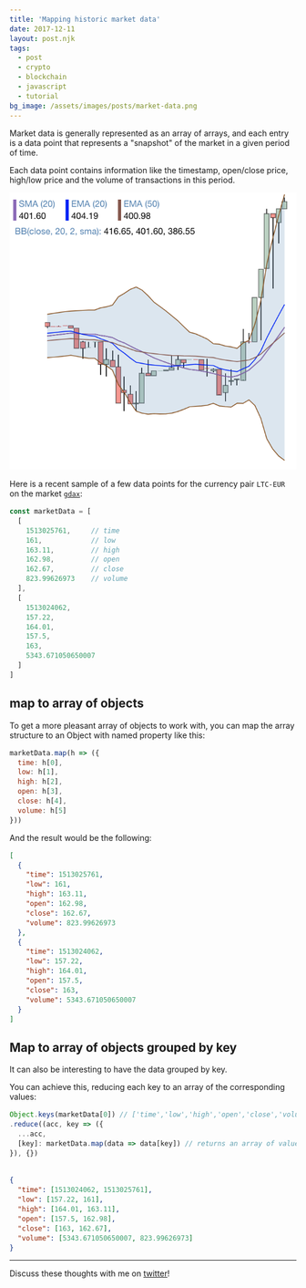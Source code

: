 ```yaml
---
title: 'Mapping historic market data'
date: 2017-12-11
layout: post.njk
tags:
  - post
  - crypto
  - blockchain
  - javascript
  - tutorial
bg_image: /assets/images/posts/market-data.png
---
```



Market data is generally represented as an array of arrays, and each entry is a data point that represents a "snapshot" of the market in a given period of time.


Each data point contains information like the timestamp, open/close price, high/low price and the volume of transactions in this period.

![market data](/assets/images/posts/market-data.full.png)

Here is a recent sample of a few data points for the currency pair `LTC-EUR` on the market [`gdax`](https://www.gdax.com/):

```js
const marketData = [
  [
    1513025761,     // time
    161,            // low
    163.11,         // high
    162.98,         // open
    162.67,         // close
    823.99626973    // volume
  ],
  [
    1513024062,
    157.22,
    164.01,
    157.5,
    163,
    5343.671050650007
  ]
]
```

## map to array of objects

To get a more pleasant array of objects to work with, you can map the array structure to an Object with named property like this:

```js
marketData.map(h => ({
  time: h[0],
  low: h[1],
  high: h[2],
  open: h[3],
  close: h[4],
  volume: h[5]
}))
```

And the result would be the following:

```json
[
  {
    "time": 1513025761,
    "low": 161,
    "high": 163.11,
    "open": 162.98,
    "close": 162.67,
    "volume": 823.99626973
  },
  {
    "time": 1513024062,
    "low": 157.22,
    "high": 164.01,
    "open": 157.5,
    "close": 163,
    "volume": 5343.671050650007
  }
]
```

## Map to array of objects grouped by key

It can also be interesting to have the data grouped by key.

You can achieve this, reducing each key to an array of the corresponding values:

```js
Object.keys(marketData[0]) // ['time','low','high','open','close','volume']
.reduce((acc, key => ({
  ...acc,
  [key]: marketData.map(data => data[key]) // returns an array of values for each key
}), {})
```

```json

{
  "time": [1513024062, 1513025761],
  "low": [157.22, 161],
  "high": [164.01, 163.11],
  "open": [157.5, 162.98],
  "close": [163, 162.67],
  "volume": [5343.671050650007, 823.99626973]
}
```

---

Discuss these thoughts with me on [twitter](https://twitter.com/christian_fei)!
